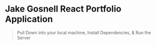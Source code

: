 # Jake Gosnell React Portfolio Application

> Pull Down into your local machine,
> Install Dependencies, &
> Run the Server
